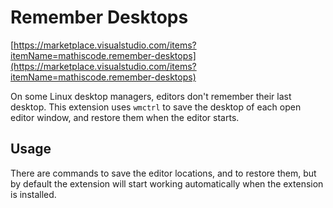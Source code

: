 # Remember Desktops

[https://marketplace.visualstudio.com/items?itemName=mathiscode.remember-desktops](https://marketplace.visualstudio.com/items?itemName=mathiscode.remember-desktops)

On some Linux desktop managers, editors don't remember their last desktop. This extension uses `wmctrl` to save the desktop of each open editor window, and restore them when the editor starts.

## Usage

There are commands to save the editor locations, and to restore them, but by default the extension will start working automatically when the extension is installed.
